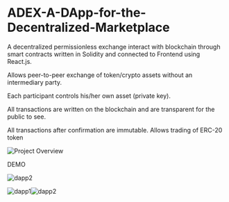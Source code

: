# ADEX-A-DApp-for-the-Decentralized-Marketplace

A decentralized permissionless exchange interact with blockchain through smart contracts written in Solidity and connected to Frontend using React.js. 

Allows peer-to-peer exchange of token/crypto assets without an intermediary party. 

Each participant controls his/her own asset (private key).

All transactions are written on the blockchain and are transparent for the public to see.

All transactions after confirmation are immutable. Allows trading of ERC-20 token






![Project Overview](https://user-images.githubusercontent.com/62199596/132125481-50ad3bec-6064-4fb9-b3c1-a7760f0d1d3e.png)






DEMO


![dapp2](https://user-images.githubusercontent.com/62199596/132126314-b2918724-39be-4edb-8d3a-d1a53d4d90b8.jpeg)
















![dapp1](https://user-images.githubusercontent.com/62199596/132126298-638cdd46-38a3-4ec5-ab2f-1c18e22e5b10.jpeg)![dapp2](https://user-images.githubusercontent.com/62199596/132126303-5a046e82-4e86-45b0-9472-09531ca9fc46.jpeg)

